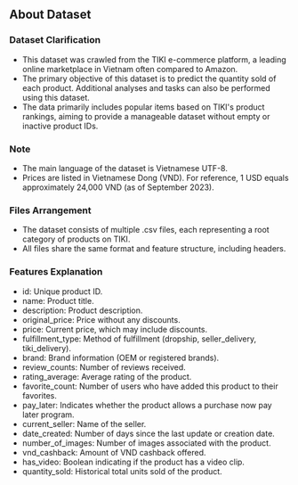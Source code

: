 
## About Dataset

### Dataset Clarification

* This dataset was crawled from the TIKI e-commerce platform, a leading online marketplace in Vietnam often compared to Amazon.
* The primary objective of this dataset is to predict the quantity sold of each product. Additional analyses and tasks can also be performed using this dataset.
* The data primarily includes popular items based on TIKI's product rankings, aiming to provide a manageable dataset without empty or inactive product IDs.

### Note

* The main language of the dataset is Vietnamese UTF-8.
* Prices are listed in Vietnamese Dong (VND). For reference, 1 USD equals approximately 24,000 VND (as of September 2023).

### Files Arrangement

* The dataset consists of multiple .csv files, each representing a root category of products on TIKI.
* All files share the same format and feature structure, including headers.

### Features Explanation

* id: Unique product ID.
* name: Product title.
* description: Product description.
* original_price: Price without any discounts.
* price: Current price, which may include discounts.
* fulfillment_type: Method of fulfillment (dropship, seller_delivery, tiki_delivery).
* brand: Brand information (OEM or registered brands).
* review_counts: Number of reviews received.
* rating_average: Average rating of the product.
* favorite_count: Number of users who have added this product to their favorites.
* pay_later: Indicates whether the product allows a purchase now pay later program.
* current_seller: Name of the seller.
* date_created: Number of days since the last update or creation date.
* number_of_images: Number of images associated with the product.
* vnd_cashback: Amount of VND cashback offered.
* has_video: Boolean indicating if the product has a video clip.
* quantity_sold: Historical total units sold of the product.

